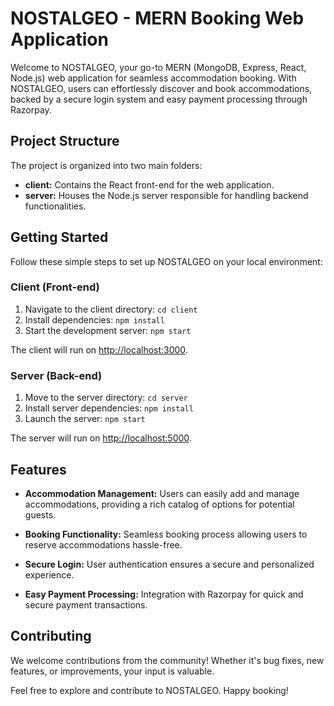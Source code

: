 # NOSTALGEO - MERN Booking Web Application

Welcome to NOSTALGEO, your go-to MERN (MongoDB, Express, React, Node.js) web application for seamless accommodation booking. With NOSTALGEO, users can effortlessly discover and book accommodations, backed by a secure login system and easy payment processing through Razorpay.

## Project Structure

The project is organized into two main folders:

- **client:** Contains the React front-end for the web application.
- **server:** Houses the Node.js server responsible for handling backend functionalities.

## Getting Started

Follow these simple steps to set up NOSTALGEO on your local environment:

### Client (Front-end)

1. Navigate to the client directory: `cd client`
2. Install dependencies: `npm install`
3. Start the development server: `npm start`

The client will run on [http://localhost:3000](http://localhost:3000).

### Server (Back-end)

1. Move to the server directory: `cd server`
2. Install server dependencies: `npm install`
3. Launch the server: `npm start`

The server will run on [http://localhost:5000](http://localhost:5000).

## Features

- **Accommodation Management:**
  Users can easily add and manage accommodations, providing a rich catalog of options for potential guests.

- **Booking Functionality:**
  Seamless booking process allowing users to reserve accommodations hassle-free.

- **Secure Login:**
  User authentication ensures a secure and personalized experience.

- **Easy Payment Processing:**
  Integration with Razorpay for quick and secure payment transactions.

## Contributing

We welcome contributions from the community! Whether it's bug fixes, new features, or improvements, your input is valuable.


Feel free to explore and contribute to NOSTALGEO. Happy booking!
